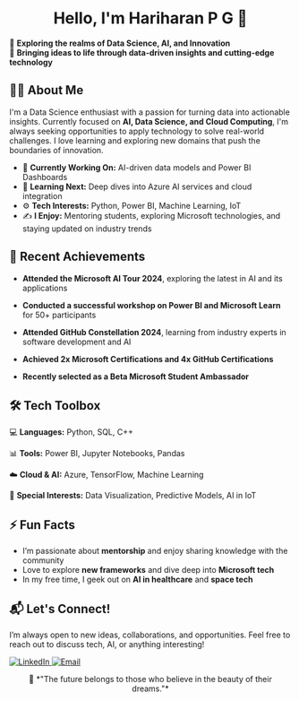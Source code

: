 <!-- Heading with centered text and wave emoji -->
<h1 align="center">Hello, I'm Hariharan P G 👋</h1>

<!-- Intro with unique styling -->
<p align="center">
  
  🚀 **Exploring the realms of Data Science, AI, and Innovation** <br>
  🎯 **Bringing ideas to life through data-driven insights and cutting-edge technology** 
</p>

<!-- About Me Section with icons -->
<h2 align="left">🧑‍💻 About Me</h2>
<p>
  
I'm a Data Science enthusiast with a passion for turning data into actionable insights. Currently focused on **AI, Data Science, and Cloud Computing**, I'm always seeking opportunities to apply technology to solve real-world challenges. I love learning and exploring new domains that push the boundaries of innovation.
</p>

- 🔭 **Currently Working On:** AI-driven data models and Power BI Dashboards  
- 🌱 **Learning Next:** Deep dives into Azure AI services and cloud integration  
- ⚙️ **Tech Interests:** Python, Power BI, Machine Learning, IoT  
- ✍️ **I Enjoy:** Mentoring students, exploring Microsoft technologies, and staying updated on industry trends  

<!-- Recent Activity -->
<h2 align="left">🎯 Recent Achievements</h2>

- **Attended the Microsoft AI Tour 2024**, exploring the latest in AI and its applications
  
- **Conducted a successful workshop on Power BI and Microsoft Learn** for 50+ participants
  
- **Attended GitHub Constellation 2024**, learning from industry experts in software development and AI
   
- **Achieved 2x Microsoft Certifications and 4x GitHub Certifications**
    
- **Recently selected as a Beta Microsoft Student Ambassador**

<!-- Skills with creative emojis -->
<h2 align="left">🛠️ Tech Toolbox</h2>
<p>
  
  💻 **Languages:** Python, SQL, C++
  
  📊 **Tools:** Power BI, Jupyter Notebooks, Pandas
  
  ☁️ **Cloud & AI:** Azure, TensorFlow, Machine Learning  
  
  🧠 **Special Interests:** Data Visualization, Predictive Models, AI in IoT  
</p>

<!-- Fun section to stand out -->
<h2 align="left">⚡ Fun Facts</h2>

- I’m passionate about **mentorship** and enjoy sharing knowledge with the community  
- Love to explore **new frameworks** and dive deep into **Microsoft tech**  
- In my free time, I geek out on **AI in healthcare** and **space tech**

<!-- Call to action: How to connect -->
<h2 align="left">📬 Let's Connect!</h2>
<p>
I’m always open to new ideas, collaborations, and opportunities. Feel free to reach out to discuss tech, AI, or anything interesting!  
</p>

<p align="left">
  <a href="https://www.linkedin.com/in/hariharanpg" target="_blank">
    <img src="https://img.shields.io/badge/LinkedIn-%230077B5.svg?style=for-the-badge&logo=linkedin&logoColor=white" alt="LinkedIn" />
  </a>
  <a href="mailto:hariharanpg@example.com">
    <img src="https://img.shields.io/badge/Email-D14836?style=for-the-badge&logo=gmail&logoColor=white" alt="Email" />
  </a>
</p>

<!-- Footer: Inspirational Quote -->
<p align="center">
  🌟 *"The future belongs to those who believe in the beauty of their dreams."*  
</p>

